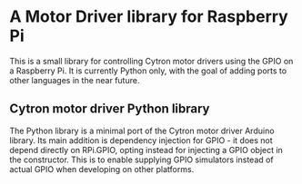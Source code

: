 # A Motor Driver library for Raspberry Pi
This is a small library for controlling Cytron motor drivers using the GPIO on a Raspberry Pi. It is currently Python only, with the goal of adding ports to other languages in the near future.

## Cytron motor driver Python library
The Python library is a minimal port of the Cytron motor driver Arduino library. Its main addition is dependency injection for GPIO - it does not depend directly on RPi.GPIO, opting instead for injecting a GPIO object in the constructor. This is to enable supplying GPIO simulators instead of actual GPIO when developing on other platforms.